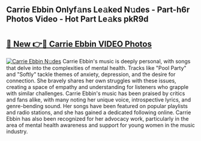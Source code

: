 ## Carrie Ebbin Onlyf𝚊ns Le𝚊ked N𝚞des - Part-h6r Photos Video - Hot Part Le𝚊ks pkR9d

# <h2><a href="http://ab90549.deff.icu/?id=Carrie+Ebbin">🔗 New 👉🔴 Carrie Ebbin VIDEO Photos</a></h2>

[![Carrie Ebbin N𝚞des](https://i.imgur.com/rIISA9y.gif)](http://ab90549.deff.icu/?id=Carrie+Ebbin)
Carrie Ebbin's music is deeply personal, with songs that delve into the complexities of mental health. Tracks like "Pool Party" and "Softly" tackle themes of anxiety, depression, and the desire for connection. She bravely shares her own struggles with these issues, creating a space of empathy and understanding for listeners who grapple with similar challenges. Carrie Ebbin's music has been praised by critics and fans alike, with many noting her unique voice, introspective lyrics, and genre-bending sound. Her songs have been featured on popular playlists and radio stations, and she has gained a dedicated following online. Carrie Ebbin has also been recognized for her advocacy work, particularly in the area of mental health awareness and support for young women in the music industry.
